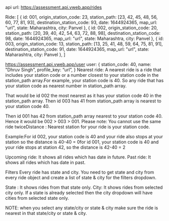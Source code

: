 api url: https://assessment.api.vweb.app/rides

Ride: [
{
id: 001,
origin_station_code: 23,
station_path: [23, 42, 45, 48, 56, 60, 77, 81, 93],
destination_station_code: 93,
date: 1644924365,
map_url: "url",
state: Maharashtra,
city: Panvel
},
{
id: 002,
origin_station_code: 20,
station_path: [20, 39, 40, 42, 54, 63, 72, 88, 98],
destination_station_code: 98,
date: 1644924365,
map_url: "url",
state: Maharashtra,
city: Panvel
},
{
id: 003,
origin_station_code: 13,
station_path: [13, 25, 41, 48, 59, 64, 75, 81, 91],
destination_station_code: 91,
date: 1644924365,
map_url: "url",
state: Maharashtra,
city: Panvel
},
]

https://assessment.api.vweb.app/user
user: {
station_code: 40,
name: "Dhruv Singh",
profile_key: “url”,
}
Nearest ride: A nearest ride is a ride that includes your station code or a number closest to your station code in the station_path array.For example, your station code is 40. So any ride that has your station code as nearest number in station_path array.

That would be id 002 the most nearest as it has your station code 40 in the station_path array.
Then id 003 has 41 from station_path array is nearest to your station code 40.

Then id 001 has 42 from station_path array nearest to your station code 40. Hence it would be 002 > 003 > 001.
Please note: You cannot use the same ride twiceDistance : Nearest station for your ride is your station code.

Example:For id 002, your station code is 40 and your ride also stops at your station so the distance is 40-40 = 0for id 001, your station code is 40 and your ride stops at station 42, so the distance is 42-40 = 2

Upcoming ride: It shows all rides which has date in future.
Past ride: It shows all rides which has date in past.

Filters
Every ride has state and city. You need to get state and city from every ride object and create a list of state & city for the filters dropdown.

State : It shows rides from that state only. City: It shows rides from selected city only. If a state is already selected then the city dropdown will have cities from selected state only.

NOTE:
when you select any state/city or state & city make sure the ride is nearest in that state/city or state & city.
